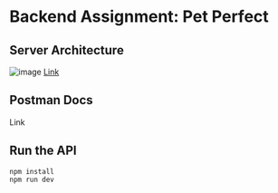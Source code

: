 # Backend Assignment: Pet Perfect

## Server Architecture 
![image](https://user-images.githubusercontent.com/74142348/201200667-b9d239c4-b3cc-45a0-81e2-c49753684de5.png)
[Link](https://www.figma.com/file/V6qLFgx7Se0nUywb6GNXhU/Server-Architecture?node-id=0%3A1)

## Postman Docs
Link


## Run the API 
```
npm install
npm run dev
```
